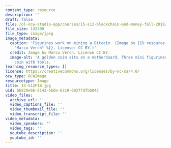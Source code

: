 ```yaml
---
content_type: resource
description: ''
draft: false
file: /ol-ocw-studio-app/courses/15-s12-blockchain-and-money-fall-2018/bb820e6651426bde62c060277dfbb042_15-S12F18.jpg
file_size: 132300
file_type: image/jpeg
image_metadata:
  caption: 'Figurines work on mining a Bitcoin. (Image by {{% resource_link "404b4525-98a2-4dbc-b33b-9e52583a8ee8"
    "Marco Verch" %}}. License: CC BY.)'
  credit: Image by Marco Verch. License CC BY.
  image-alt: 'A golden coin sits on a motherboard. Three mini figurines surround the
    coin with tools. '
learning_resource_types: []
license: https://creativecommons.org/licenses/by-nc-sa/4.0/
ocw_type: OCWImage
resourcetype: Image
title: 15-S12F18.jpg
uid: bb820e66-5142-6bde-62c0-60277dfbb042
video_files:
  archive_url: ''
  video_captions_file: ''
  video_thumbnail_file: ''
  video_transcript_file: ''
video_metadata:
  video_speakers: ''
  video_tags: ''
  youtube_description: ''
  youtube_id: ''
---
```


